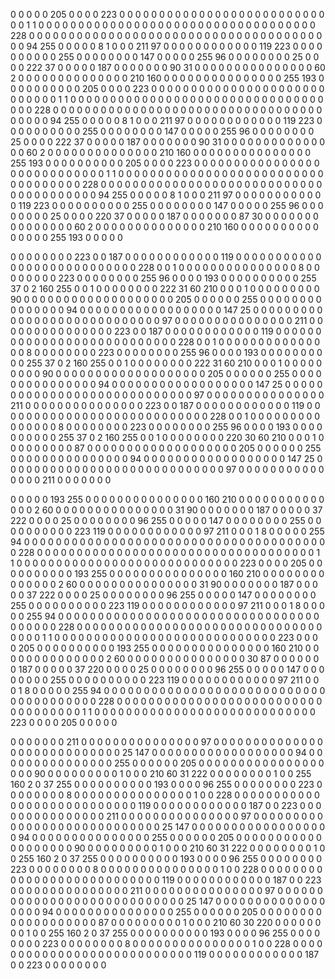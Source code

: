   0   0   0   0   0 205   0   0   0   0 223   0   0   0   0   0
  0   0   0   0   0   0   0   0   0   0   0   0   0   0   0   0
  0   0   0   0   0   0   0   1   1   0   0   0   0   0   0   0
  0   0   0   0   0   0   0   0   0   0   0   0   0   0   0   0
  0   0   0   0   0   0   0   0   0   0   0   0 228   0   0   0
  0   0   0   0   0   0   0   0   0   0   0   0   0   0   0   0
  0   0   0   0   0   0   0   0   0   0   0   0   0   0   0   0
  0   0   0   0  94 255   0   0   0   0   0   8   1   0   0   0
211  97   0   0   0   0   0   0   0   0   0   0   0   0 119 223
  0   0   0   0   0   0   0   0   0   0 255   0   0   0   0   0
  0   0   0 147   0   0   0   0   0 255  96   0   0   0   0   0
  0   0   0  25   0   0   0   0 222  37   0   0   0   0   0 187
  0   0   0   0   0   0   0  90  31   0   0   0   0   0   0   0
  0   0   0   0   0   0   0   0  60   2   0   0   0   0   0   0
  0   0   0   0   0   0   0   0 210 160   0   0   0   0   0   0
  0   0   0   0   0   0   0   0   0 255 193   0   0   0   0   0
  0   0   0   0   0 205   0   0   0   0 223   0   0   0   0   0
  0   0   0   0   0   0   0   0   0   0   0   0   0   0   0   0
  0   0   0   0   0   0   0   1   1   0   0   0   0   0   0   0
  0   0   0   0   0   0   0   0   0   0   0   0   0   0   0   0
  0   0   0   0   0   0   0   0   0   0   0   0 228   0   0   0
  0   0   0   0   0   0   0   0   0   0   0   0   0   0   0   0
  0   0   0   0   0   0   0   0   0   0   0   0   0   0   0   0
  0   0   0   0  94 255   0   0   0   0   0   8   1   0   0   0
211  97   0   0   0   0   0   0   0   0   0   0   0   0 119 223
  0   0   0   0   0   0   0   0   0   0 255   0   0   0   0   0
  0   0   0 147   0   0   0   0   0 255  96   0   0   0   0   0
  0   0   0  25   0   0   0   0 222  37   0   0   0   0   0 187
  0   0   0   0   0   0   0  90  31   0   0   0   0   0   0   0
  0   0   0   0   0   0   0   0  60   2   0   0   0   0   0   0
  0   0   0   0   0   0   0   0 210 160   0   0   0   0   0   0
  0   0   0   0   0   0   0   0   0 255 193   0   0   0   0   0
  0   0   0   0   0 205   0   0   0   0 223   0   0   0   0   0
  0   0   0   0   0   0   0   0   0   0   0   0   0   0   0   0
  0   0   0   0   0   0   0   1   1   0   0   0   0   0   0   0
  0   0   0   0   0   0   0   0   0   0   0   0   0   0   0   0
  0   0   0   0   0   0   0   0   0   0   0   0 228   0   0   0
  0   0   0   0   0   0   0   0   0   0   0   0   0   0   0   0
  0   0   0   0   0   0   0   0   0   0   0   0   0   0   0   0
  0   0   0   0  94 255   0   0   0   0   0   8   1   0   0   0
211  97   0   0   0   0   0   0   0   0   0   0   0   0 119 223
  0   0   0   0   0   0   0   0   0   0 255   0   0   0   0   0
  0   0   0 147   0   0   0   0   0 255  96   0   0   0   0   0
  0   0   0  25   0   0   0   0 220  37   0   0   0   0   0 187
  0   0   0   0   0   0   0  87  30   0   0   0   0   0   0   0
  0   0   0   0   0   0   0   0  60   2   0   0   0   0   0   0
  0   0   0   0   0   0   0   0 210 160   0   0   0   0   0   0
  0   0   0   0   0   0   0   0   0 255 193   0   0   0   0   0

  0   0   0   0   0   0   0   0 223   0   0 187   0   0   0   0
  0   0   0   0   0   0   0   0 119   0   0   0   0   0   0   0
  0   0   0   0   0   0   0   0   0   0   0   0   0   0   0   0
  0   0   0   0 228   0   0   1   0   0   0   0   0   0   0   0
  0   0   0   0   0   0   0   8   0   0   0   0   0   0   0   0
223   0   0   0   0   0   0   0   0 255  96   0   0   0   0 193
  0   0   0   0   0   0   0   0   0   0 255  37   0   2 160 255
  0   0   1   0   0   0   0   0   0   0   0 222  31  60 210   0
  0   0   1   0   0   0   0   0   0   0   0   0  90   0   0   0
  0   0   0   0   0   0   0   0   0   0   0   0   0   0   0   0
205   0   0   0   0   0   0 255   0   0   0   0   0   0   0   0
  0   0   0   0   0   0   0  94   0   0   0   0   0   0   0   0
  0   0   0   0   0   0   0   0   0   0 147  25   0   0   0   0
  0   0   0   0   0   0   0   0   0   0   0   0   0   0   0   0
  0   0   0   0   0   0   0   0  97   0   0   0   0   0   0   0
  0   0   0   0   0   0   0   0 211   0   0   0   0   0   0   0
  0   0   0   0   0   0   0   0 223   0   0 187   0   0   0   0
  0   0   0   0   0   0   0   0 119   0   0   0   0   0   0   0
  0   0   0   0   0   0   0   0   0   0   0   0   0   0   0   0
  0   0   0   0 228   0   0   1   0   0   0   0   0   0   0   0
  0   0   0   0   0   0   0   8   0   0   0   0   0   0   0   0
223   0   0   0   0   0   0   0   0 255  96   0   0   0   0 193
  0   0   0   0   0   0   0   0   0   0 255  37   0   2 160 255
  0   0   1   0   0   0   0   0   0   0   0 222  31  60 210   0
  0   0   1   0   0   0   0   0   0   0   0   0  90   0   0   0
  0   0   0   0   0   0   0   0   0   0   0   0   0   0   0   0
205   0   0   0   0   0   0 255   0   0   0   0   0   0   0   0
  0   0   0   0   0   0   0  94   0   0   0   0   0   0   0   0
  0   0   0   0   0   0   0   0   0   0 147  25   0   0   0   0
  0   0   0   0   0   0   0   0   0   0   0   0   0   0   0   0
  0   0   0   0   0   0   0   0  97   0   0   0   0   0   0   0
  0   0   0   0   0   0   0   0 211   0   0   0   0   0   0   0
  0   0   0   0   0   0   0   0 223   0   0 187   0   0   0   0
  0   0   0   0   0   0   0   0 119   0   0   0   0   0   0   0
  0   0   0   0   0   0   0   0   0   0   0   0   0   0   0   0
  0   0   0   0 228   0   0   1   0   0   0   0   0   0   0   0
  0   0   0   0   0   0   0   8   0   0   0   0   0   0   0   0
223   0   0   0   0   0   0   0   0 255  96   0   0   0   0 193
  0   0   0   0   0   0   0   0   0   0 255  37   0   2 160 255
  0   0   1   0   0   0   0   0   0   0   0 220  30  60 210   0
  0   0   1   0   0   0   0   0   0   0   0   0  87   0   0   0
  0   0   0   0   0   0   0   0   0   0   0   0   0   0   0   0
205   0   0   0   0   0   0 255   0   0   0   0   0   0   0   0
  0   0   0   0   0   0   0  94   0   0   0   0   0   0   0   0
  0   0   0   0   0   0   0   0   0   0 147  25   0   0   0   0
  0   0   0   0   0   0   0   0   0   0   0   0   0   0   0   0
  0   0   0   0   0   0   0   0  97   0   0   0   0   0   0   0
  0   0   0   0   0   0   0   0 211   0   0   0   0   0   0   0

  0   0   0   0   0 193 255   0   0   0   0   0   0   0   0   0
  0   0   0   0   0   0 160 210   0   0   0   0   0   0   0   0
  0   0   0   0   0   0   2  60   0   0   0   0   0   0   0   0
  0   0   0   0   0   0   0  31  90   0   0   0   0   0   0   0
187   0   0   0   0   0  37 222   0   0   0   0  25   0   0   0
  0   0   0   0   0  96 255   0   0   0   0   0 147   0   0   0
  0   0   0   0   0 255   0   0   0   0   0   0   0   0   0   0
223 119   0   0   0   0   0   0   0   0   0   0   0   0  97 211
  0   0   0   1   8   0   0   0   0   0 255  94   0   0   0   0
  0   0   0   0   0   0   0   0   0   0   0   0   0   0   0   0
  0   0   0   0   0   0   0   0   0   0   0   0   0   0   0   0
  0   0   0 228   0   0   0   0   0   0   0   0   0   0   0   0
  0   0   0   0   0   0   0   0   0   0   0   0   0   0   0   0
  0   0   0   0   0   0   0   1   1   0   0   0   0   0   0   0
  0   0   0   0   0   0   0   0   0   0   0   0   0   0   0   0
  0   0   0   0   0 223   0   0   0   0 205   0   0   0   0   0
  0   0   0   0   0 193 255   0   0   0   0   0   0   0   0   0
  0   0   0   0   0   0 160 210   0   0   0   0   0   0   0   0
  0   0   0   0   0   0   2  60   0   0   0   0   0   0   0   0
  0   0   0   0   0   0   0  31  90   0   0   0   0   0   0   0
187   0   0   0   0   0  37 222   0   0   0   0  25   0   0   0
  0   0   0   0   0  96 255   0   0   0   0   0 147   0   0   0
  0   0   0   0   0 255   0   0   0   0   0   0   0   0   0   0
223 119   0   0   0   0   0   0   0   0   0   0   0   0  97 211
  0   0   0   1   8   0   0   0   0   0 255  94   0   0   0   0
  0   0   0   0   0   0   0   0   0   0   0   0   0   0   0   0
  0   0   0   0   0   0   0   0   0   0   0   0   0   0   0   0
  0   0   0 228   0   0   0   0   0   0   0   0   0   0   0   0
  0   0   0   0   0   0   0   0   0   0   0   0   0   0   0   0
  0   0   0   0   0   0   0   1   1   0   0   0   0   0   0   0
  0   0   0   0   0   0   0   0   0   0   0   0   0   0   0   0
  0   0   0   0   0 223   0   0   0   0 205   0   0   0   0   0
  0   0   0   0   0 193 255   0   0   0   0   0   0   0   0   0
  0   0   0   0   0   0 160 210   0   0   0   0   0   0   0   0
  0   0   0   0   0   0   2  60   0   0   0   0   0   0   0   0
  0   0   0   0   0   0   0  30  87   0   0   0   0   0   0   0
187   0   0   0   0   0  37 220   0   0   0   0  25   0   0   0
  0   0   0   0   0  96 255   0   0   0   0   0 147   0   0   0
  0   0   0   0   0 255   0   0   0   0   0   0   0   0   0   0
223 119   0   0   0   0   0   0   0   0   0   0   0   0  97 211
  0   0   0   1   8   0   0   0   0   0 255  94   0   0   0   0
  0   0   0   0   0   0   0   0   0   0   0   0   0   0   0   0
  0   0   0   0   0   0   0   0   0   0   0   0   0   0   0   0
  0   0   0 228   0   0   0   0   0   0   0   0   0   0   0   0
  0   0   0   0   0   0   0   0   0   0   0   0   0   0   0   0
  0   0   0   0   0   0   0   1   1   0   0   0   0   0   0   0
  0   0   0   0   0   0   0   0   0   0   0   0   0   0   0   0
  0   0   0   0   0 223   0   0   0   0 205   0   0   0   0   0

  0   0   0   0   0   0   0 211   0   0   0   0   0   0   0   0
  0   0   0   0   0   0   0  97   0   0   0   0   0   0   0   0
  0   0   0   0   0   0   0   0   0   0   0   0   0   0   0   0
  0   0   0   0  25 147   0   0   0   0   0   0   0   0   0   0
  0   0   0   0   0   0   0   0  94   0   0   0   0   0   0   0
  0   0   0   0   0   0   0   0 255   0   0   0   0   0   0 205
  0   0   0   0   0   0   0   0   0   0   0   0   0   0   0   0
  0   0   0  90   0   0   0   0   0   0   0   0   0   1   0   0
  0 210  60  31 222   0   0   0   0   0   0   0   0   1   0   0
255 160   2   0  37 255   0   0   0   0   0   0   0   0   0   0
193   0   0   0   0  96 255   0   0   0   0   0   0   0   0 223
  0   0   0   0   0   0   0   0   8   0   0   0   0   0   0   0
  0   0   0   0   0   0   0   0   1   0   0 228   0   0   0   0
  0   0   0   0   0   0   0   0   0   0   0   0   0   0   0   0
  0   0   0   0   0   0   0 119   0   0   0   0   0   0   0   0
  0   0   0   0 187   0   0 223   0   0   0   0   0   0   0   0
  0   0   0   0   0   0   0 211   0   0   0   0   0   0   0   0
  0   0   0   0   0   0   0  97   0   0   0   0   0   0   0   0
  0   0   0   0   0   0   0   0   0   0   0   0   0   0   0   0
  0   0   0   0  25 147   0   0   0   0   0   0   0   0   0   0
  0   0   0   0   0   0   0   0  94   0   0   0   0   0   0   0
  0   0   0   0   0   0   0   0 255   0   0   0   0   0   0 205
  0   0   0   0   0   0   0   0   0   0   0   0   0   0   0   0
  0   0   0  90   0   0   0   0   0   0   0   0   0   1   0   0
  0 210  60  31 222   0   0   0   0   0   0   0   0   1   0   0
255 160   2   0  37 255   0   0   0   0   0   0   0   0   0   0
193   0   0   0   0  96 255   0   0   0   0   0   0   0   0 223
  0   0   0   0   0   0   0   0   8   0   0   0   0   0   0   0
  0   0   0   0   0   0   0   0   1   0   0 228   0   0   0   0
  0   0   0   0   0   0   0   0   0   0   0   0   0   0   0   0
  0   0   0   0   0   0   0 119   0   0   0   0   0   0   0   0
  0   0   0   0 187   0   0 223   0   0   0   0   0   0   0   0
  0   0   0   0   0   0   0 211   0   0   0   0   0   0   0   0
  0   0   0   0   0   0   0  97   0   0   0   0   0   0   0   0
  0   0   0   0   0   0   0   0   0   0   0   0   0   0   0   0
  0   0   0   0  25 147   0   0   0   0   0   0   0   0   0   0
  0   0   0   0   0   0   0   0  94   0   0   0   0   0   0   0
  0   0   0   0   0   0   0   0 255   0   0   0   0   0   0 205
  0   0   0   0   0   0   0   0   0   0   0   0   0   0   0   0
  0   0   0  87   0   0   0   0   0   0   0   0   0   1   0   0
  0 210  60  30 220   0   0   0   0   0   0   0   0   1   0   0
255 160   2   0  37 255   0   0   0   0   0   0   0   0   0   0
193   0   0   0   0  96 255   0   0   0   0   0   0   0   0 223
  0   0   0   0   0   0   0   0   8   0   0   0   0   0   0   0
  0   0   0   0   0   0   0   0   1   0   0 228   0   0   0   0
  0   0   0   0   0   0   0   0   0   0   0   0   0   0   0   0
  0   0   0   0   0   0   0 119   0   0   0   0   0   0   0   0
  0   0   0   0 187   0   0 223   0   0   0   0   0   0   0   0
